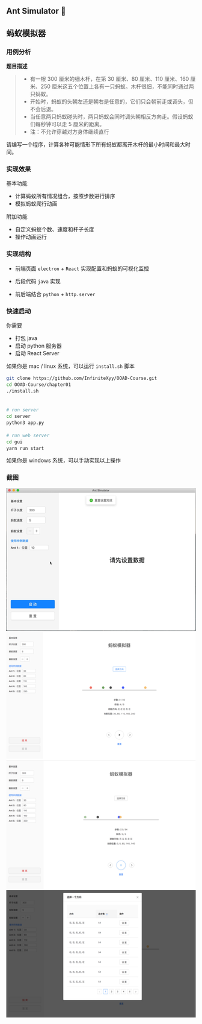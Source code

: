 ## Ant Simulator 🐜

## 蚂蚁模拟器

### 用例分析

**题目描述**

> - 有一根 300 厘米的细木杆，在第 30 厘米、80 厘米、110 厘米、160 厘米、250 厘米这五个位置上各有一只蚂蚁。木杆很细，不能同时通过两只蚂蚁。
> - 开始时，蚂蚁的头朝左还是朝右是任意的，它们只会朝前走或调头，但不会后退。
> - 当任意两只蚂蚁碰头时，两只蚂蚁会同时调头朝相反方向走。假设蚂蚁们每秒钟可以走 5 厘米的距离。
> - 注：不允许穿越对方身体继续直行

请编写一个程序，计算各种可能情形下所有蚂蚁都离开木杆的最小时间和最大时间。

### 实现效果

基本功能

- 计算蚂蚁所有情况组合，按照步数进行排序
- 模拟蚂蚁爬行动画

附加功能

- 自定义蚂蚁个数、速度和杆子长度
- 操作动画运行

### 实现结构

- 前端页面 `electron` + `React` 实现配置和蚂蚁的可视化监控

- 后段代码 `java` 实现

- 前后端结合 `python` + `http.server`


### 快速启动
你需要
- 打包 java
- 启动 python 服务器
- 启动 React Server

如果你是 mac / linux 系统，可以运行 `install.sh` 脚本
```bash
git clone https://github.com/InfiniteXyy/OOAD-Course.git
cd OOAD-Course/chapter01
./install.sh


# run server
cd server
python3 app.py

# run web server
cd gui
yarn run start
```

如果你是 windows 系统，可以手动实现以上操作

### 截图

<img src="https://raw.githubusercontent.com/InfiniteXyy/OOAD-Course/master/chapter01/screenshots/demo.gif">

<img src="https://raw.githubusercontent.com/InfiniteXyy/OOAD-Course/master/chapter01/screenshots/main.png">

<img src="https://raw.githubusercontent.com/InfiniteXyy/OOAD-Course/master/chapter01/screenshots/running.png">

<img src="https://raw.githubusercontent.com/InfiniteXyy/OOAD-Course/master/chapter01/screenshots/stages.png">



